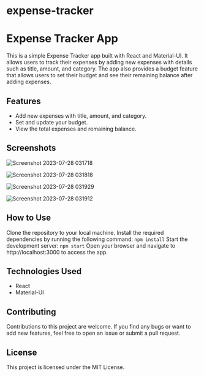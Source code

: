 # expense-tracker
# Expense Tracker App

This is a simple Expense Tracker app built with React and Material-UI. It allows users to track their expenses by adding new expenses with details such as title, amount, and category. The app also provides a budget feature that allows users to set their budget and see their remaining balance after adding expenses.

## Features
- Add new expenses with title, amount, and category.
- Set and update your budget.
- View the total expenses and remaining balance.

## Screenshots
![Screenshot 2023-07-28 031718](https://github.com/Ali-Sid/expense-tracker/assets/59683051/a361b31b-fae6-4ff0-8cd0-55e6119b68a2)

![Screenshot 2023-07-28 031818](https://github.com/Ali-Sid/expense-tracker/assets/59683051/f08fe0e5-2300-4d6e-ae56-c9449bcdd1d1)

![Screenshot 2023-07-28 031929](https://github.com/Ali-Sid/expense-tracker/assets/59683051/60bbbbaa-b04b-425c-84e6-d0360f8d1b29)

![Screenshot 2023-07-28 031912](https://github.com/Ali-Sid/expense-tracker/assets/59683051/4a419f05-9c39-476b-8bb2-8bedd256c700)




## How to Use
Clone the repository to your local machine.
Install the required dependencies by running the following command:
``
npm install
``
Start the development server:
``
npm start
``
Open your browser and navigate to http://localhost:3000 to access the app.

## Technologies Used
- React
- Material-UI

## Contributing
Contributions to this project are welcome. If you find any bugs or want to add new features, feel free to open an issue or submit a pull request.

## License
This project is licensed under the MIT License.
